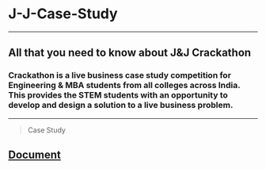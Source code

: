 # J-J-Case-Study
---
## All that you need to know about J&J Crackathon
### Crackathon is a live business case study competition for Engineering & MBA students from all colleges across India. This provides the STEM students with an opportunity to develop and design a solution to a live business problem.
---
>Case Study
>
## [Document](https://docs.google.com/document/d/1Jwkq901vqsoiCIY-nsVt8O2dk5vu8699OWsmjYEOYdg/edit?usp=sharing)

